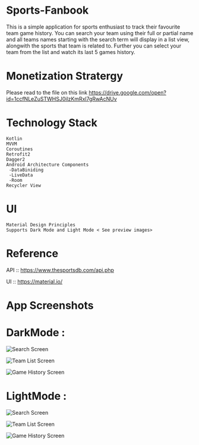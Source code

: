 # Sports-Fanbook

This is a simple application for sports enthusiast to track their favourite team game history. You can search your team using their 
full or partial name and all teams names starting with the search term will display in a list view, alongwith the sports that team 
is related to. Further you can select your team from the list and watch its last 5 games history.

# Monetization Stratergy 
Please read to the file on this link
https://drive.google.com/open?id=1ccfNLeZuSTWHSJ0ilzKmRxl7gRwAcNUv

# Technology Stack
		 
   	Kotlin
    MVVM
    Coroutines
    Retrofit2
    Dagger2
	Android Architecture Components
 	 -DataBiniding
	 -LiveData
	 -Room
	Recycler View
	
# UI 
	Material Design Principles
	Supports Dark Mode and Light Mode < See preview images>
# Reference
API :: https://www.thesportsdb.com/api.php

UI  :: https://material.io/
# App Screenshots

# DarkMode : 
![Search Screen](/images/search_darkmode.jpg)

![Team List Screen](/images/teamlist_darkmode.jpg)

![Game History Screen](/images/matchhistory_darkmode.jpg)

# LightMode : 

![Search Screen](/images/search.jpg)

![Team List Screen](/images/teamlist.jpg)

![Game History Screen](/images/gamehistory.jpg)

